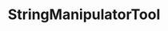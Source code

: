 ---
optionsClassName: StringManipulatorToolOptions
optionsClassFullName: MigrationTools.Tools.StringManipulatorToolOptions
configurationSamples:
- name: default
  description: 
  code: >-
    {
      "MigrationTools": {
        "CommonTools": {
          "StringManipulatorTool": {
            "Enabled": "True",
            "Manipulators": {
              "0": {
                "$type": "RegexStringManipulator",
                "Description": "Remove invalid characters from the end of the string",
                "Enabled": "True",
                "Pattern": "[^( -~)\n\r\t]+",
                "Replacement": ""
              }
            },
            "MaxStringLength": "1000000"
          }
        }
      }
    }
  sampleFor: MigrationTools.Tools.StringManipulatorToolOptions
- name: Classic
  description: 
  code: >-
    {
      "$type": "StringManipulatorToolOptions",
      "MaxStringLength": 1000000,
      "Manipulators": [
        {
          "$type": "RegexStringManipulator",
          "Enabled": true,
          "Pattern": "[^( -~)\n\r\t]+",
          "Replacement": "",
          "Description": "Remove invalid characters from the end of the string"
        }
      ],
      "Enabled": true
    }
  sampleFor: MigrationTools.Tools.StringManipulatorToolOptions
description: Used to process the String fields of a work item. This is useful for cleaning up data. It will limit fields to a max length and apply regex replacements based on what is configured. Each regex replacement is applied in order and can be enabled or disabled.
className: StringManipulatorTool
typeName: Tools
architecture: v1
options:
- parameterName: Enabled
  type: Boolean
  description: missng XML code comments
  defaultValue: missng XML code comments
- parameterName: Manipulators
  type: List
  description: List of regex based string manipulations to apply to all string fields. Each regex replacement is applied in order and can be enabled or disabled.
  defaultValue: '{}'
- parameterName: MaxStringLength
  type: Int32
  description: Max number of chars in a string. Applied last, and set to 1000000 by default.
  defaultValue: 1000000
status: missng XML code comments
processingTarget: missng XML code comments
classFile: /src/MigrationTools/Tools/StringManipulatorTool.cs
optionsClassFile: /src/MigrationTools/Tools/StringManipulatorToolOptions.cs

redirectFrom:
- /Reference/v1/Tools/StringManipulatorToolOptions/
layout: reference
toc: true
permalink: /Reference/Tools/StringManipulatorTool/
title: StringManipulatorTool
categories:
- Tools
- v1
topics:
- topic: notes
  path: /Tools/StringManipulatorTool-notes.md
  exists: false
  markdown: ''
- topic: introduction
  path: /Tools/StringManipulatorTool-introduction.md
  exists: false
  markdown: ''

---